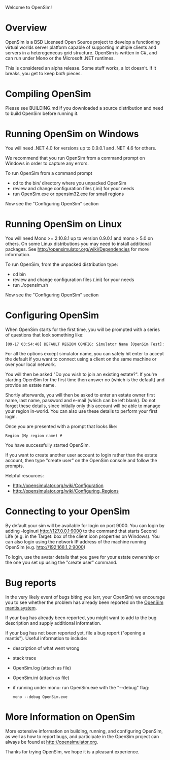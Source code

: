 Welcome to OpenSim!

# Overview

OpenSim is a BSD Licensed Open Source project to develop a functioning
virtual worlds server platform capable of supporting multiple clients
and servers in a heterogeneous grid structure. OpenSim is written in
C#, and can run under Mono or the Microsoft .NET runtimes.

This is considered an alpha release.  Some stuff works, a lot doesn't.
If it breaks, you get to keep *both* pieces.

# Compiling OpenSim

Please see BUILDING.md if you downloaded a source distribution and 
need to build OpenSim before running it.

# Running OpenSim on Windows

You will need .NET 4.0 for versions up to 0.9.0.1 and .NET 4.6 for others.

We recommend that you run OpenSim from a command prompt on Windows in order
to capture any errors.

To run OpenSim from a command prompt

 * cd to the bin/ directory where you unpacked OpenSim
 * review and change configuration files (.ini) for your needs
 * run OpenSim.exe or opensim32.exe for small regions

Now see the "Configuring OpenSim" section

# Running OpenSim on Linux

You will need Mono >= 2.10.8.1 up to version 0.9.0.1 and mono > 5.0 on others.  On some Linux distributions you
may need to install additional packages.  See http://opensimulator.org/wiki/Dependencies
for more information.

To run OpenSim, from the unpacked distribution type:

 * cd bin
 * review and change configuration files (.ini) for your needs
 * run ./opensim.sh

Now see the "Configuring OpenSim" section

# Configuring OpenSim

When OpenSim starts for the first time, you will be prompted with a
series of questions that look something like:

	[09-17 03:54:40] DEFAULT REGION CONFIG: Simulator Name [OpenSim Test]:

For all the options except simulator name, you can safely hit enter to accept
the default if you want to connect using a client on the same machine or over
your local network.

You will then be asked "Do you wish to join an existing estate?".  If you're
starting OpenSim for the first time then answer no (which is the default) and
provide an estate name.

Shortly afterwards, you will then be asked to enter an estate owner first name,
last name, password and e-mail (which can be left blank).  Do not forget these
details, since initially only this account will be able to manage your region
in-world.  You can also use these details to perform your first login.

Once you are presented with a prompt that looks like:

	Region (My region name) #

You have successfully started OpenSim.

If you want to create another user account to login rather than the estate
account, then type "create user" on the OpenSim console and follow the prompts.

Helpful resources:
 * http://opensimulator.org/wiki/Configuration
 * http://opensimulator.org/wiki/Configuring_Regions

# Connecting to your OpenSim

By default your sim will be available for login on port 9000.  You can login by
adding -loginuri http://127.0.0.1:9000 to the command that starts Second Life
(e.g. in the Target: box of the client icon properties on Windows).  You can
also login using the network IP address of the machine running OpenSim (e.g.
http://192.168.1.2:9000)

To login, use the avatar details that you gave for your estate ownership or the
one you set up using the "create user" command.

# Bug reports

In the very likely event of bugs biting you (err, your OpenSim) we
encourage you to see whether the problem has already been reported on
the [OpenSim mantis system](http://opensimulator.org/mantis/main_page.php).

If your bug has already been reported, you might want to add to the
bug description and supply additional information.

If your bug has not been reported yet, file a bug report ("opening a
mantis"). Useful information to include:
 * description of what went wrong
 * stack trace
 * OpenSim.log (attach as file)
 * OpenSim.ini (attach as file)
 * if running under mono: run OpenSim.exe with the "--debug" flag:

       mono --debug OpenSim.exe

# More Information on OpenSim

More extensive information on building, running, and configuring
OpenSim, as well as how to report bugs, and participate in the OpenSim
project can always be found at http://opensimulator.org.

Thanks for trying OpenSim, we hope it is a pleasant experience.



